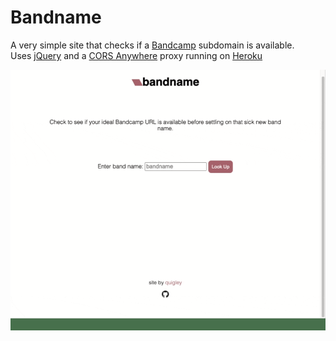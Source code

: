 # Bandname

A very simple site that checks if a [Bandcamp](https://bandcamp.com) subdomain is available.  
Uses [jQuery](https://jquery.com/) and a [CORS Anywhere](https://github.com/Rob--W/cors-anywhere) proxy running on [Heroku](https://heroku.com)


![Demo of Bandname in Use](img/demo.gif)